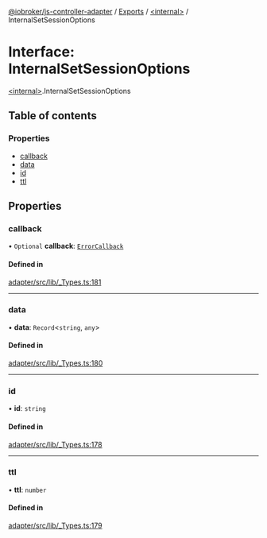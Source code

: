 [@iobroker/js-controller-adapter](../README.md) / [Exports](../modules.md) / [\<internal\>](../modules/internal_.md) / InternalSetSessionOptions

# Interface: InternalSetSessionOptions

[\<internal\>](../modules/internal_.md).InternalSetSessionOptions

## Table of contents

### Properties

- [callback](internal_.InternalSetSessionOptions.md#callback)
- [data](internal_.InternalSetSessionOptions.md#data)
- [id](internal_.InternalSetSessionOptions.md#id)
- [ttl](internal_.InternalSetSessionOptions.md#ttl)

## Properties

### callback

• `Optional` **callback**: [`ErrorCallback`](../modules/internal_.md#errorcallback)

#### Defined in

[adapter/src/lib/_Types.ts:181](https://github.com/ioBroker/ioBroker.js-controller/blob/91a2303a/packages/adapter/src/lib/_Types.ts#L181)

___

### data

• **data**: `Record`\<`string`, `any`\>

#### Defined in

[adapter/src/lib/_Types.ts:180](https://github.com/ioBroker/ioBroker.js-controller/blob/91a2303a/packages/adapter/src/lib/_Types.ts#L180)

___

### id

• **id**: `string`

#### Defined in

[adapter/src/lib/_Types.ts:178](https://github.com/ioBroker/ioBroker.js-controller/blob/91a2303a/packages/adapter/src/lib/_Types.ts#L178)

___

### ttl

• **ttl**: `number`

#### Defined in

[adapter/src/lib/_Types.ts:179](https://github.com/ioBroker/ioBroker.js-controller/blob/91a2303a/packages/adapter/src/lib/_Types.ts#L179)
